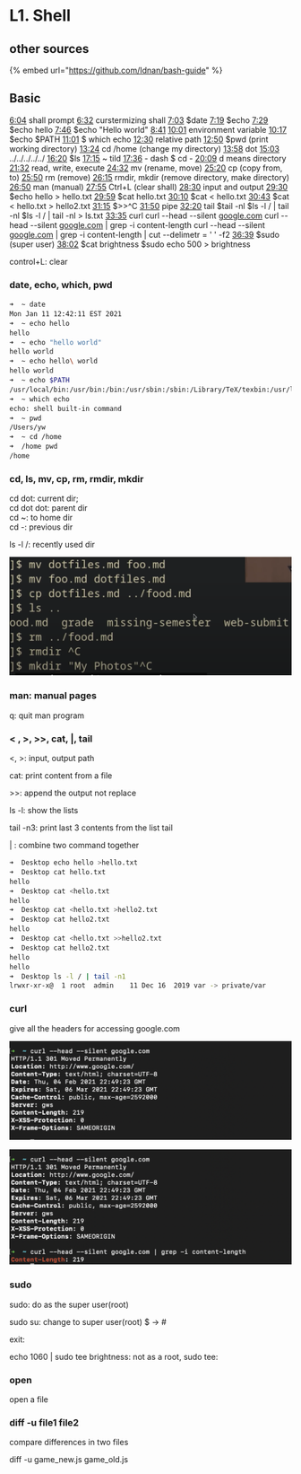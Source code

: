 # L1. Shell

## other sources

{% embed url="https://github.com/Idnan/bash-guide" %}

## Basic

[6:04](https://www.youtube.com/watch?v=Z56Jmr9Z34Q&t=364s) shall prompt [6:32](https://www.youtube.com/watch?v=Z56Jmr9Z34Q&t=392s) curstermizing shall [7:03](https://www.youtube.com/watch?v=Z56Jmr9Z34Q&t=423s) $date [7:19](https://www.youtube.com/watch?v=Z56Jmr9Z34Q&t=439s) $echo [7:29](https://www.youtube.com/watch?v=Z56Jmr9Z34Q&t=449s) $echo hello [7:46](https://www.youtube.com/watch?v=Z56Jmr9Z34Q&t=466s) $echo "Hello world" [8:41](https://www.youtube.com/watch?v=Z56Jmr9Z34Q&t=521s) [10:01](https://www.youtube.com/watch?v=Z56Jmr9Z34Q&t=601s) environment variable [10:17](https://www.youtube.com/watch?v=Z56Jmr9Z34Q&t=617s) $echo $PATH [11:01](https://www.youtube.com/watch?v=Z56Jmr9Z34Q&t=661s) $ which echo [12:30](https://www.youtube.com/watch?v=Z56Jmr9Z34Q&t=750s) relative path [12:50](https://www.youtube.com/watch?v=Z56Jmr9Z34Q&t=770s) $pwd \(print working directory\) [13:24](https://www.youtube.com/watch?v=Z56Jmr9Z34Q&t=804s) cd /home \(change my directory\) [13:58](https://www.youtube.com/watch?v=Z56Jmr9Z34Q&t=838s) dot [15:03](https://www.youtube.com/watch?v=Z56Jmr9Z34Q&t=903s) ../../../../../ [16:20](https://www.youtube.com/watch?v=Z56Jmr9Z34Q&t=980s) $ls [17:15](https://www.youtube.com/watch?v=Z56Jmr9Z34Q&t=1035s) ~ tild [17:36](https://www.youtube.com/watch?v=Z56Jmr9Z34Q&t=1056s) - dash $ cd - [20:09](https://www.youtube.com/watch?v=Z56Jmr9Z34Q&t=1209s) d means directory [21:32](https://www.youtube.com/watch?v=Z56Jmr9Z34Q&t=1292s) read, write, execute [24:32](https://www.youtube.com/watch?v=Z56Jmr9Z34Q&t=1472s) mv \(rename, move\) [25:20](https://www.youtube.com/watch?v=Z56Jmr9Z34Q&t=1520s) cp \(copy from, to\) [25:50](https://www.youtube.com/watch?v=Z56Jmr9Z34Q&t=1550s) rm \(remove\) [26:15](https://www.youtube.com/watch?v=Z56Jmr9Z34Q&t=1575s) rmdir, mkdir \(remove directory, make directory\) [26:50](https://www.youtube.com/watch?v=Z56Jmr9Z34Q&t=1610s) man \(manual\) [27:55](https://www.youtube.com/watch?v=Z56Jmr9Z34Q&t=1675s) Ctrl+L \(clear shall\) [28:30](https://www.youtube.com/watch?v=Z56Jmr9Z34Q&t=1710s) input and output [29:30](https://www.youtube.com/watch?v=Z56Jmr9Z34Q&t=1770s) $echo hello &gt; hello.txt [29:59](https://www.youtube.com/watch?v=Z56Jmr9Z34Q&t=1799s) $cat hello.txt [30:10](https://www.youtube.com/watch?v=Z56Jmr9Z34Q&t=1810s) $cat &lt; hello.txt [30:43](https://www.youtube.com/watch?v=Z56Jmr9Z34Q&t=1843s) $cat &lt; hello.txt &gt; hello2.txt [31:15](https://www.youtube.com/watch?v=Z56Jmr9Z34Q&t=1875s) $&gt;&gt;^C [31:50](https://www.youtube.com/watch?v=Z56Jmr9Z34Q&t=1910s) pipe [32:20](https://www.youtube.com/watch?v=Z56Jmr9Z34Q&t=1940s) tail $tail -nl $ls -l / \| tail -nl $ls -l / \| tail -nl &gt; ls.txt [33:35](https://www.youtube.com/watch?v=Z56Jmr9Z34Q&t=2015s) curl curl --head --silent [google.com](https://www.youtube.com/redirect?stzid=Ugw-fJ491jWlgqZrQqZ4AaABAg&q=http%3A%2F%2Fgoogle.com%2F&event=comments&redir_token=QUFFLUhqbnM0UElKaUNTUWZFQ2thLW1HRG9ia2s0aExXd3xBQ3Jtc0ttYXk2TGV0cDVmZUE2T0U4cXcyZ0c1WGR1elFoZVdNcGVlblc0VkEyRGpNWmFpZ05QbnI5aFRGeE0wQnlZRFF1dlpVUnhlWTBDT0V6MW8xeGtEaDdWV1hnMnBQZDJjQmMtTFJURHpOdHdIQmFqRkJ3TQ%3D%3D) curl --head --silent [google.com](https://www.youtube.com/redirect?stzid=Ugw-fJ491jWlgqZrQqZ4AaABAg&q=http%3A%2F%2Fgoogle.com%2F&event=comments&redir_token=QUFFLUhqbm04RDFpc3NLdjFNbTJpSlp2RjVoTWFkMm5Gd3xBQ3Jtc0tuYktUUk9yalFnNjdBNEdtbFJvenhvLUR5X2d3b0xGOVVDVXVyTTY4RlZvYmpseE9jTFYxeXUwZ0o5c2gyRkIyWWFnUWZuVTlOTlBJVWJvdUpEcWx1SUczNTViSWdmTXMzbmF1SzhuR2k3OGxzWlJNQQ%3D%3D) \| grep -i content-length curl --head --silent [google.com](https://www.youtube.com/redirect?stzid=Ugw-fJ491jWlgqZrQqZ4AaABAg&q=http%3A%2F%2Fgoogle.com%2F&event=comments&redir_token=QUFFLUhqbEdYQ25TdTJDQlZKTjhFeC1mMU1SWThvU003QXxBQ3Jtc0tra0ZpOEI1RHU0Tmh6ejlPMUNnRV8zRnpCNU9IcldSYmNVVVdURmxBYW1NWVFWeWxIN2lrbUd0SUFVd1pGS0p3VXNzX0lvRG1CWGpndWJJMDN0bkdvbjUxUl9qSEh4LS1hSGNxVW03MmxybzBsaW1nbw%3D%3D) \| grep -i content-length \| cut --delimetr = ' ' -f2 [36:39](https://www.youtube.com/watch?v=Z56Jmr9Z34Q&t=2199s) $sudo \(super user\) [38:02](https://www.youtube.com/watch?v=Z56Jmr9Z34Q&t=2282s) $cat brightness $sudo echo 500 &gt; brightness  


control+L: clear

### date, echo, which, pwd

```bash
➜  ~ date
Mon Jan 11 12:42:11 EST 2021
➜  ~ echo hello
hello
➜  ~ echo "hello world"
hello world
➜  ~ echo hello\ world 
hello world
➜  ~ echo $PATH
/usr/local/bin:/usr/bin:/bin:/usr/sbin:/sbin:/Library/TeX/texbin:/usr/local/share/dotnet:~/.dotnet/tools:/Library/Frameworks/Mono.framework/Versions/Current/Commands:/Applications/Wireshark.app/Contents/MacOS
➜  ~ which echo
echo: shell built-in command
➜  ~ pwd
/Users/yw
➜  ~ cd /home
➜  /home pwd
/home
```

### **cd, ls, mv, cp, rm, rmdir, mkdir**

cd dot: current dir;   
cd dot dot: parent dir  
cd ~: to home dir  
cd -: previous dir

ls -l /: recently used dir

![](.gitbook/assets/screen-shot-2021-01-12-at-18.05.49.png)

### man: manual pages

q: quit man program

### &lt; , &gt;, &gt;&gt;, cat, \|, tail

&lt;, &gt;: input, output path

cat: print content from a file

&gt;&gt;: append the output not replace

ls -l: show the lists

tail -n3: print last 3 contents from the list tail

\| : combine two command together

```bash
➜  Desktop echo hello >hello.txt
➜  Desktop cat hello.txt
hello
➜  Desktop cat <hello.txt
hello
➜  Desktop cat <hello.txt >hello2.txt
➜  Desktop cat hello2.txt
hello
➜  Desktop cat <hello.txt >>hello2.txt
➜  Desktop cat hello2.txt
hello
hello
➜  Desktop ls -l / | tail -n1
lrwxr-xr-x@  1 root  admin    11 Dec 16  2019 var -> private/var
```

### curl

give all the headers for accessing google.com

![](.gitbook/assets/screen-shot-2021-02-04-at-17.49.34.png)

![](.gitbook/assets/screen-shot-2021-02-04-at-17.51.23.png)

### sudo

sudo: do as the super user\(root\)

sudo su: change to super user\(root\) $ -&gt; \#

exit:

echo 1060 \| sudo tee brightness: not as a root, sudo tee: 

### open

open a file

### diff -u file1 file2

compare differences in two files

diff -u game\_new.js game\_old.js



